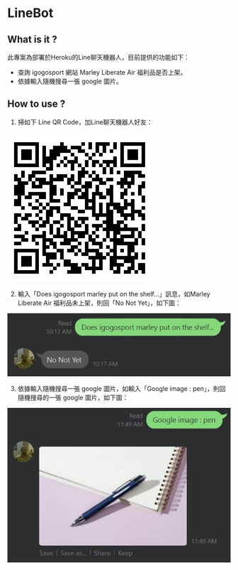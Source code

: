 # LineBot

## What is it ?

此專案為部署於Heroku的Line聊天機器人，目前提供的功能如下：

 - 查詢 igogosport 網站 Marley Liberate Air 福利品是否上架。
 - 依據輸入隨機搜尋一張 google 圖片。

## How to use ?

1. 掃如下 Line QR Code，加Line聊天機器人好友：

![linebot QR Code](pictures/linebot_QRCode.JPG)

2. 輸入「Does igogosport marley put on the shelf...」訊息，如Marley Liberate Air 福利品未上架，則回「No Not Yet」，如下圖：

![Does Product put on shelf](pictures/does_product_put_on_the_shelf.JPG)

3. 依據輸入隨機搜尋一張 google 圖片，如輸入「Google image : pen」，則回隨機搜尋的一張 google 圖片，如下圖：

![google image](pictures/google_image.JPG)

